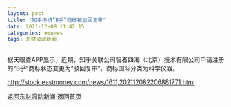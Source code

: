 ```yaml
---
layout: post
title: "知乎申请“B乎”商标被驳回复审"
date: 2021-12-08 11:42:15
categories: emnews
tags: 东财滚动新闻
---
```


据天眼查APP显示，近期，知乎关联公司智者四海（北京）技术有限公司申请注册的“B乎”商标状态变更为“驳回复审”，商标国际分类为科学仪器。 

<http://stock.eastmoney.com/news/1611,202112082206881771.html>

[返回东财滚动新闻](./emnews/)
[返回首页](./)